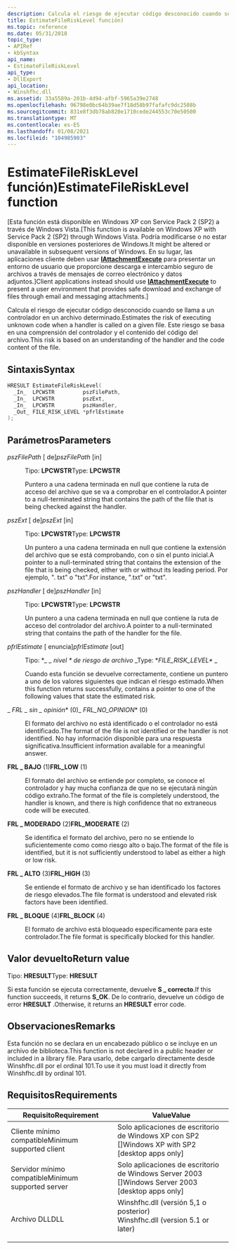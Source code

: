 ```yaml
---
description: Calcula el riesgo de ejecutar código desconocido cuando se llama a un controlador en un archivo determinado. Este riesgo se basa en una comprensión del controlador y el contenido del código del archivo.
title: EstimateFileRiskLevel función)
ms.topic: reference
ms.date: 05/31/2018
topic_type:
- APIRef
- kbSyntax
api_name:
- EstimateFileRiskLevel
api_type:
- DllExport
api_location:
- Winshfhc.dll
ms.assetid: 33a5589a-201b-4d94-afbf-5965a39e2748
ms.openlocfilehash: 96798e0bc64b39ae7f18d58b97fafafc9dc2508b
ms.sourcegitcommit: 831e8f3db78ab820e1710cede244553c70e50500
ms.translationtype: MT
ms.contentlocale: es-ES
ms.lasthandoff: 01/08/2021
ms.locfileid: "104985903"
---
```

# <a name="estimatefilerisklevel-function"></a><span data-ttu-id="13ab7-104">EstimateFileRiskLevel función)</span><span class="sxs-lookup"><span data-stu-id="13ab7-104">EstimateFileRiskLevel function</span></span>

<span data-ttu-id="13ab7-105">\[Esta función está disponible en Windows XP con Service Pack 2 (SP2) a través de Windows Vista.</span><span class="sxs-lookup"><span data-stu-id="13ab7-105">\[This function is available on Windows XP with Service Pack 2 (SP2) through Windows Vista.</span></span> <span data-ttu-id="13ab7-106">Podría modificarse o no estar disponible en versiones posteriores de Windows.</span><span class="sxs-lookup"><span data-stu-id="13ab7-106">It might be altered or unavailable in subsequent versions of Windows.</span></span> <span data-ttu-id="13ab7-107">En su lugar, las aplicaciones cliente deben usar [**IAttachmentExecute**](/windows/desktop/api/shobjidl_core/nn-shobjidl_core-iattachmentexecute) para presentar un entorno de usuario que proporcione descarga e intercambio seguro de archivos a través de mensajes de correo electrónico y datos adjuntos.\]</span><span class="sxs-lookup"><span data-stu-id="13ab7-107">Client applications instead should use [**IAttachmentExecute**](/windows/desktop/api/shobjidl_core/nn-shobjidl_core-iattachmentexecute) to present a user environment that provides safe download and exchange of files through email and messaging attachments.\]</span></span>

<span data-ttu-id="13ab7-108">Calcula el riesgo de ejecutar código desconocido cuando se llama a un controlador en un archivo determinado.</span><span class="sxs-lookup"><span data-stu-id="13ab7-108">Estimates the risk of executing unknown code when a handler is called on a given file.</span></span> <span data-ttu-id="13ab7-109">Este riesgo se basa en una comprensión del controlador y el contenido del código del archivo.</span><span class="sxs-lookup"><span data-stu-id="13ab7-109">This risk is based on an understanding of the handler and the code content of the file.</span></span>

## <a name="syntax"></a><span data-ttu-id="13ab7-110">Sintaxis</span><span class="sxs-lookup"><span data-stu-id="13ab7-110">Syntax</span></span>


```C++
HRESULT EstimateFileRiskLevel(
  _In_  LPCWSTR         pszFilePath,
  _In_  LPCWSTR         pszExt,
  _In_  LPCWSTR         pszHandler,
  _Out_ FILE_RISK_LEVEL *pfrlEstimate
);
```



## <a name="parameters"></a><span data-ttu-id="13ab7-111">Parámetros</span><span class="sxs-lookup"><span data-stu-id="13ab7-111">Parameters</span></span>

<dl> <dt>

<span data-ttu-id="13ab7-112">*pszFilePath* \[ de\]</span><span class="sxs-lookup"><span data-stu-id="13ab7-112">*pszFilePath* \[in\]</span></span>
</dt> <dd>

<span data-ttu-id="13ab7-113">Tipo: **LPCWSTR**</span><span class="sxs-lookup"><span data-stu-id="13ab7-113">Type: **LPCWSTR**</span></span>

<span data-ttu-id="13ab7-114">Puntero a una cadena terminada en null que contiene la ruta de acceso del archivo que se va a comprobar en el controlador.</span><span class="sxs-lookup"><span data-stu-id="13ab7-114">A pointer to a null-terminated string that contains the path of the file that is being checked against the handler.</span></span>

</dd> <dt>

<span data-ttu-id="13ab7-115">*pszExt* \[ de\]</span><span class="sxs-lookup"><span data-stu-id="13ab7-115">*pszExt* \[in\]</span></span>
</dt> <dd>

<span data-ttu-id="13ab7-116">Tipo: **LPCWSTR**</span><span class="sxs-lookup"><span data-stu-id="13ab7-116">Type: **LPCWSTR**</span></span>

<span data-ttu-id="13ab7-117">Un puntero a una cadena terminada en null que contiene la extensión del archivo que se está comprobando, con o sin el punto inicial.</span><span class="sxs-lookup"><span data-stu-id="13ab7-117">A pointer to a null-terminated string that contains the extension of the file that is being checked, either with or without its leading period.</span></span> <span data-ttu-id="13ab7-118">Por ejemplo, ". txt" o "txt".</span><span class="sxs-lookup"><span data-stu-id="13ab7-118">For instance, ".txt" or "txt".</span></span>

</dd> <dt>

<span data-ttu-id="13ab7-119">*pszHandler* \[ de\]</span><span class="sxs-lookup"><span data-stu-id="13ab7-119">*pszHandler* \[in\]</span></span>
</dt> <dd>

<span data-ttu-id="13ab7-120">Tipo: **LPCWSTR**</span><span class="sxs-lookup"><span data-stu-id="13ab7-120">Type: **LPCWSTR**</span></span>

<span data-ttu-id="13ab7-121">Un puntero a una cadena terminada en null que contiene la ruta de acceso del controlador del archivo.</span><span class="sxs-lookup"><span data-stu-id="13ab7-121">A pointer to a null-terminated string that contains the path of the handler for the file.</span></span>

</dd> <dt>

<span data-ttu-id="13ab7-122">*pfrlEstimate* \[ enuncia\]</span><span class="sxs-lookup"><span data-stu-id="13ab7-122">*pfrlEstimate* \[out\]</span></span>
</dt> <dd>

<span data-ttu-id="13ab7-123">Tipo: \**\_ \_ nivel \* de riesgo de archivo* _</span><span class="sxs-lookup"><span data-stu-id="13ab7-123">Type: \**FILE\_RISK\_LEVEL\** _</span></span>

<span data-ttu-id="13ab7-124">Cuando esta función se devuelve correctamente, contiene un puntero a uno de los valores siguientes que indican el riesgo estimado.</span><span class="sxs-lookup"><span data-stu-id="13ab7-124">When this function returns successfully, contains a pointer to one of the following values that state the estimated risk.</span></span>

<dt>

<span id="FRL_NO_OPINION"></span><span id="frl_no_opinion"></span>

<span data-ttu-id="13ab7-125"><span id="FRL_NO_OPINION"></span><span id="frl_no_opinion"></span>_ *FRL \_ sin \_ opinión*\* (0)</span><span class="sxs-lookup"><span data-stu-id="13ab7-125"><span id="FRL_NO_OPINION"></span><span id="frl_no_opinion"></span>_ *FRL\_NO\_OPINION*\* (0)</span></span>


</dt> <dd>

<span data-ttu-id="13ab7-126">El formato del archivo no está identificado o el controlador no está identificado.</span><span class="sxs-lookup"><span data-stu-id="13ab7-126">The format of the file is not identified or the handler is not identified.</span></span> <span data-ttu-id="13ab7-127">No hay información disponible para una respuesta significativa.</span><span class="sxs-lookup"><span data-stu-id="13ab7-127">Insufficient information available for a meaningful answer.</span></span>

</dd> <dt>

<span id="FRL_LOW"></span><span id="frl_low"></span>

<span data-ttu-id="13ab7-128"><span id="FRL_LOW"></span><span id="frl_low"></span>**FRL \_ BAJO** (1)</span><span class="sxs-lookup"><span data-stu-id="13ab7-128"><span id="FRL_LOW"></span><span id="frl_low"></span>**FRL\_LOW** (1)</span></span>


</dt> <dd>

<span data-ttu-id="13ab7-129">El formato del archivo se entiende por completo, se conoce el controlador y hay mucha confianza de que no se ejecutará ningún código extraño.</span><span class="sxs-lookup"><span data-stu-id="13ab7-129">The format of the file is completely understood, the handler is known, and there is high confidence that no extraneous code will be executed.</span></span>

</dd> <dt>

<span id="FRL_MODERATE"></span><span id="frl_moderate"></span>

<span data-ttu-id="13ab7-130"><span id="FRL_MODERATE"></span><span id="frl_moderate"></span>**FRL \_ MODERADO** (2)</span><span class="sxs-lookup"><span data-stu-id="13ab7-130"><span id="FRL_MODERATE"></span><span id="frl_moderate"></span>**FRL\_MODERATE** (2)</span></span>


</dt> <dd>

<span data-ttu-id="13ab7-131">Se identifica el formato del archivo, pero no se entiende lo suficientemente como como riesgo alto o bajo.</span><span class="sxs-lookup"><span data-stu-id="13ab7-131">The format of the file is identified, but it is not sufficiently understood to label as either a high or low risk.</span></span>

</dd> <dt>

<span id="FRL_HIGH"></span><span id="frl_high"></span>

<span data-ttu-id="13ab7-132"><span id="FRL_HIGH"></span><span id="frl_high"></span>**FRL \_ ALTO** (3)</span><span class="sxs-lookup"><span data-stu-id="13ab7-132"><span id="FRL_HIGH"></span><span id="frl_high"></span>**FRL\_HIGH** (3)</span></span>


</dt> <dd>

<span data-ttu-id="13ab7-133">Se entiende el formato de archivo y se han identificado los factores de riesgo elevados.</span><span class="sxs-lookup"><span data-stu-id="13ab7-133">The file format is understood and elevated risk factors have been identified.</span></span>

</dd> <dt>

<span id="FRL_BLOCK"></span><span id="frl_block"></span>

<span data-ttu-id="13ab7-134"><span id="FRL_BLOCK"></span><span id="frl_block"></span>**FRL \_ BLOQUE** (4)</span><span class="sxs-lookup"><span data-stu-id="13ab7-134"><span id="FRL_BLOCK"></span><span id="frl_block"></span>**FRL\_BLOCK** (4)</span></span>


</dt> <dd>

<span data-ttu-id="13ab7-135">El formato de archivo está bloqueado específicamente para este controlador.</span><span class="sxs-lookup"><span data-stu-id="13ab7-135">The file format is specifically blocked for this handler.</span></span>

</dd> </dl> </dd> </dl>

## <a name="return-value"></a><span data-ttu-id="13ab7-136">Valor devuelto</span><span class="sxs-lookup"><span data-stu-id="13ab7-136">Return value</span></span>

<span data-ttu-id="13ab7-137">Tipo: **HRESULT**</span><span class="sxs-lookup"><span data-stu-id="13ab7-137">Type: **HRESULT**</span></span>

<span data-ttu-id="13ab7-138">Si esta función se ejecuta correctamente, devuelve **S \_ correcto**.</span><span class="sxs-lookup"><span data-stu-id="13ab7-138">If this function succeeds, it returns **S\_OK**.</span></span> <span data-ttu-id="13ab7-139">De lo contrario, devuelve un código de error **HRESULT** .</span><span class="sxs-lookup"><span data-stu-id="13ab7-139">Otherwise, it returns an **HRESULT** error code.</span></span>

## <a name="remarks"></a><span data-ttu-id="13ab7-140">Observaciones</span><span class="sxs-lookup"><span data-stu-id="13ab7-140">Remarks</span></span>

<span data-ttu-id="13ab7-141">Esta función no se declara en un encabezado público o se incluye en un archivo de biblioteca.</span><span class="sxs-lookup"><span data-stu-id="13ab7-141">This function is not declared in a public header or included in a library file.</span></span> <span data-ttu-id="13ab7-142">Para usarlo, debe cargarlo directamente desde Winshfhc.dll por el ordinal 101.</span><span class="sxs-lookup"><span data-stu-id="13ab7-142">To use it you must load it directly from Winshfhc.dll by ordinal 101.</span></span>

## <a name="requirements"></a><span data-ttu-id="13ab7-143">Requisitos</span><span class="sxs-lookup"><span data-stu-id="13ab7-143">Requirements</span></span>



| <span data-ttu-id="13ab7-144">Requisito</span><span class="sxs-lookup"><span data-stu-id="13ab7-144">Requirement</span></span> | <span data-ttu-id="13ab7-145">Value</span><span class="sxs-lookup"><span data-stu-id="13ab7-145">Value</span></span> |
|-------------------------------------|----------------------------------------------------------------------------------------------------------------|
| <span data-ttu-id="13ab7-146">Cliente mínimo compatible</span><span class="sxs-lookup"><span data-stu-id="13ab7-146">Minimum supported client</span></span><br/> | <span data-ttu-id="13ab7-147">Solo aplicaciones de escritorio de Windows XP con SP2 \[\]</span><span class="sxs-lookup"><span data-stu-id="13ab7-147">Windows XP with SP2 \[desktop apps only\]</span></span><br/>                                                           |
| <span data-ttu-id="13ab7-148">Servidor mínimo compatible</span><span class="sxs-lookup"><span data-stu-id="13ab7-148">Minimum supported server</span></span><br/> | <span data-ttu-id="13ab7-149">Solo aplicaciones de escritorio de Windows Server 2003 \[\]</span><span class="sxs-lookup"><span data-stu-id="13ab7-149">Windows Server 2003 \[desktop apps only\]</span></span><br/>                                                           |
| <span data-ttu-id="13ab7-150">Archivo DLL</span><span class="sxs-lookup"><span data-stu-id="13ab7-150">DLL</span></span><br/>                      | <dl> <span data-ttu-id="13ab7-151"><dt>Winshfhc.dll (versión 5,1 o posterior)</dt></span><span class="sxs-lookup"><span data-stu-id="13ab7-151"><dt>Winshfhc.dll (version 5.1 or later)</dt></span></span> </dl> |



 

 




